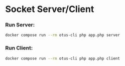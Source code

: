 # Socket Server/Client

### Run Server:
```bash
docker compose run --rm otus-cli php app.php server
```

### Run Client:
```bash
docker compose run --rm otus-cli php app.php client
```
